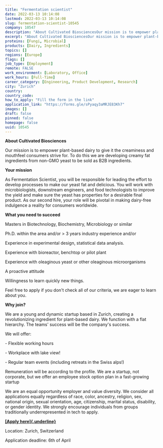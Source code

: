 ```yaml
---
title: "Fermentation scientist"
date: 2022-03-13 10:14:08
lastmod: 2022-03-13 10:14:08
slug: fermentation-scientist-10545
company: 10547
description: "About Cultivated BiosciencesOur mission is to empower plant-based dairy to give it the creaminess and mouthfeel consumers strive for. To do this we are developing creamy fat ingredients from non-GMO yeast to be sold as B2B ingredients.Your mission"
excerpt: "About Cultivated BiosciencesOur mission is to empower plant-based dairy to give it the creaminess and mouthfeel consumers strive for. To do this we are developing creamy fat ingredients from non-GMO yeast to be sold as B2B ingredients.Your mission"
proteins: [Fungi, Microbial]
products: [Dairy, Ingredients]
topics: []
regions: [Europe]
flags: []
job_type: [Employment]
remote: FALSE
work_environment: [Laboratory, Office]
work_hours: [Full-Time]
career_category: [Engineering, Product Development, Research]
city: "Zurich"
country: 
country_code: 
how_to_apply: "Fill the form in the link"
application_link: "https://forms.gle/sPyaqy3aMRJE83Kh7"
images: []
draft: false
pinned: false
homepage: false
uuid: 10545
---
```

**About Cultivated Biosciences**

Our mission is to empower plant-based dairy to give it the creaminess
and mouthfeel consumers strive for. To do this we are developing creamy
fat ingredients from non-GMO yeast to be sold as B2B ingredients.

**Your mission**

As Fermentation Scientist, you will be responsible for leading the
effort to develop processes to make our yeast fat and delicious. You
will work with microbiologists, downstream engineers, and food
technologists to improve the yield and make sure the yeast has
properties for a desirable final product. As our second hire, your role
will be pivotal in making dairy-free indulgence a reality for consumers
worldwide.

**What you need to succeed**

Masters in Biotechnology, Biochemistry, Microbiology or similar

Ph.D. within the area and/or \> 3 years industry experience and/or 

Experience in experimental design, statistical data analysis.

Experience with bioreactor, benchtop or pilot plant

Experience with oleaginous yeast or other oleaginous microorganisms

A proactive attitude

Willingness to learn quickly new things. 

Feel free to apply if you don\'t check all of our criteria, we are eager
to learn about you.

**Why join?**

We are a young and dynamic startup based in Zurich, creating a
revolutionizing ingredient for plant-based dairy. We function with a
flat hierarchy. The teams' success will be the company's success. 

We will offer:

\- Flexible working hours

\- Workplace with lake view!

\- Regular team events (including retreats in the Swiss alps!)

Remuneration will be according to the profile. We are a startup, not
corporate, but we offer an employee stock option plan in a fast-growing
startup

We are an equal opportunity employer and value diversity. We consider
all applications equally regardless of race, color, ancestry, religion,
sex, national origin, sexual orientation, age, citizenship, marital
status, disability, or gender identity. We strongly encourage
individuals from groups traditionally underrepresented in tech to apply.

[**[Apply here]{.underline}**](https://forms.gle/sPyaqy3aMRJE83Kh7)

Location: Zurich, Switzerland

Application deadline: 6th of April

